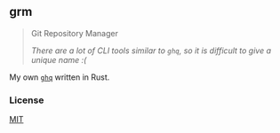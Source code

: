 ## grm

> Git Repository Manager
>
> _There are a lot of CLI tools similar to `ghq`, so it is difficult to give a unique name :(_

My own [`ghq`](https://github.com/x-motemen/ghq) written in Rust.

### License

[MIT](./LICENSE)
